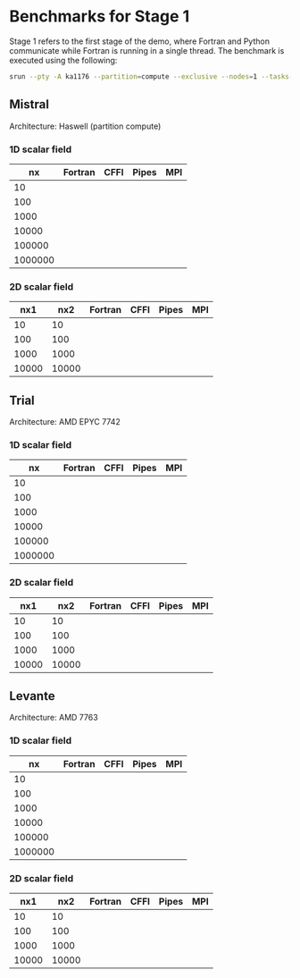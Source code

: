 # Benchmarks for Stage 1

Stage 1 refers to the first stage of the demo, where Fortran and Python communicate while Fortran is running in a single thread. The benchmark is executed using the following:

```bash
srun --pty -A ka1176 --partition=compute --exclusive --nodes=1 --tasks-per-node=1 --time=00:10:00 ./my_demo <nx1> <nx2>
```

## Mistral

Architecture: Haswell (partition compute)

### 1D scalar field

|  nx     | Fortran |  CFFI  | Pipes | MPI  |
|------   |---------|--------|-------|------|
| 10      |||||
| 100     |||||
| 1000    |||||
| 10000   |||||
| 100000  |||||
| 1000000 |||||

### 2D scalar field

|  nx1    |  nx2    | Fortran |  CFFI  | Pipes | MPI  |
|------   |---------|---------|--------|-------|------|
| 10      | 10      |||||
| 100     | 100     |||||
| 1000    | 1000    |||||
| 10000   | 10000   |||||


## Trial

Architecture: AMD EPYC 7742

### 1D scalar field

|  nx     | Fortran |  CFFI  | Pipes | MPI  |
|------   |---------|--------|-------|------|
| 10      |||||
| 100     |||||
| 1000    |||||
| 10000   |||||
| 100000  |||||
| 1000000 |||||

### 2D scalar field

|  nx1    |  nx2    | Fortran |  CFFI  | Pipes | MPI  |
|------   |---------|---------|--------|-------|------|
| 10      | 10      |||||
| 100     | 100     |||||
| 1000    | 1000    |||||
| 10000   | 10000   |||||



## Levante

Architecture: AMD 7763

### 1D scalar field

|  nx     | Fortran |  CFFI  | Pipes | MPI  |
|------   |---------|--------|-------|------|
| 10      |||||
| 100     |||||
| 1000    |||||
| 10000   |||||
| 100000  |||||
| 1000000 |||||

### 2D scalar field

|  nx1    |  nx2    | Fortran |  CFFI  | Pipes | MPI  |
|------   |---------|---------|--------|-------|------|
| 10      | 10      |||||
| 100     | 100     |||||
| 1000    | 1000    |||||
| 10000   | 10000   |||||
